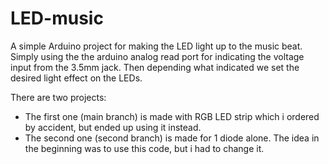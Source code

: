 # LED-music
A simple Arduino project for making the LED light up to the music beat. 
Simply using the the arduino analog read port for indicating the voltage input from the 3.5mm jack.
 Then depending what indicated we set the desired light effect on the LEDs.

There are two projects:
-  The first one (main branch) is made with RGB LED strip which i ordered by accident, but ended up using it instead.
-  The second one (second branch) is made for 1 diode alone. The idea in the beginning was to use this code, but i had to change it.
